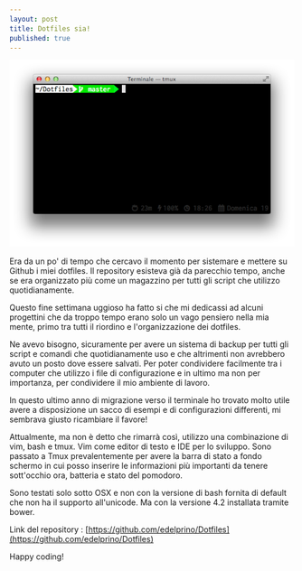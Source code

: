 ```yaml
---
layout: post
title: Dotfiles sia!
published: true
---
```


![](/images/dotfiles_screen.png)

Era da un po' di tempo che cercavo il momento per sistemare e mettere su Github i miei dotfiles. Il repository esisteva già da parecchio tempo, anche se era organizzato più come un magazzino per tutti gli script che utilizzo quotidianamente.

Questo fine settimana uggioso ha fatto si che mi dedicassi ad alcuni progettini che da troppo tempo erano solo un vago pensiero nella mia mente, primo tra tutti il riordino e l'organizzazione dei dotfiles.

Ne avevo bisogno, sicuramente per avere un sistema di backup per tutti gli script e comandi che quotidianamente uso e che altrimenti non avrebbero avuto un posto dove essere salvati. Per poter condividere facilmente tra i computer che utilizzo i file di configurazione e in ultimo ma non per importanza, per condividere il mio ambiente di lavoro.

In questo ultimo anno di migrazione verso il terminale ho trovato molto utile avere a disposizione un sacco di esempi e di configurazioni differenti, mi sembrava giusto ricambiare il favore!

Attualmente, ma non è detto che rimarrà così, utilizzo una combinazione di vim, bash e tmux. Vim come editor di testo e IDE per lo sviluppo. Sono passato a Tmux prevalentemente per avere la barra di stato a fondo schermo in cui posso inserire le informazioni più importanti da tenere sott'occhio ora, batteria e stato del pomodoro.

Sono testati solo sotto OSX e non con la versione di bash fornita di default che non ha il supporto all'unicode. Ma con la versione 4.2 installata tramite bower.

Link del repository : [https://github.com/edelprino/Dotfiles](https://github.com/edelprino/Dotfiles)

Happy coding!

